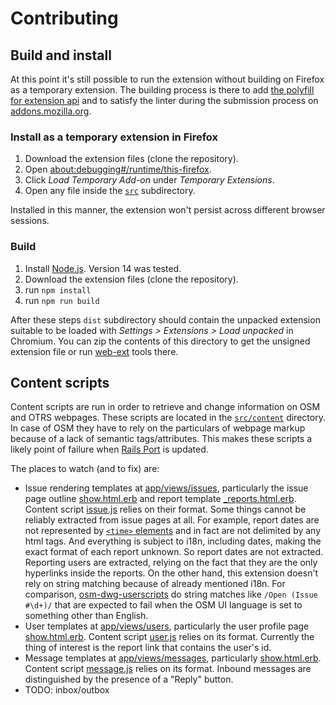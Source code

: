 # Contributing

## Build and install

At this point it's still possible to run the extension without building on Firefox as a temporary extension. The building process is there to add [the polyfill for extension api](https://github.com/mozilla/webextension-polyfill) and to satisfy the linter during the submission process on [addons.mozilla.org](https://addons.mozilla.org/developers/).

### Install as a temporary extension in Firefox

1. Download the extension files (clone the repository).
2. Open [about:debugging#/runtime/this-firefox](about:debugging#/runtime/this-firefox).
3. Click *Load Temporary Add-on* under *Temporary Extensions*.
4. Open any file inside the [`src`](./src) subdirectory.

Installed in this manner, the extension won't persist across different browser sessions.

### Build

1. Install [Node.js](https://nodejs.org/). Version 14 was tested.
2. Download the extension files (clone the repository).
3. run `npm install`
4. run `npm run build`

After these steps `dist` subdirectory should contain the unpacked extension suitable to be loaded with *Settings > Extensions > Load unpacked* in Chromium. You can zip the contents of this directory to get the unsigned extension file or run [web-ext](https://github.com/mozilla/web-ext) tools there.

## Content scripts

Content scripts are run in order to retrieve and change information on OSM and OTRS webpages. These scripts are located in the [`src/content`](./src/content) directory. In case of OSM they have to rely on the particulars of webpage markup because of a lack of semantic tags/attributes. This makes these scripts a likely point of failure when [Rails Port](https://github.com/openstreetmap/openstreetmap-website) is updated.

The places to watch (and to fix) are:

- Issue rendering templates at [app/views/issues](https://github.com/openstreetmap/openstreetmap-website/tree/master/app/views/issues), particularly the issue page outline [show.html.erb](https://github.com/openstreetmap/openstreetmap-website/blob/master/app/views/issues/show.html.erb) and report template [_reports.html.erb](https://github.com/openstreetmap/openstreetmap-website/blob/master/app/views/issues/_reports.html.erb). Content script [issue.js](./src/content/issue.js) relies on their format. Some things cannot be reliably extracted from issue pages at all. For example, report dates are not represented by [`<time>` elements](https://developer.mozilla.org/en-US/docs/Web/HTML/Element/time) and in fact are not delimited by any html tags. And everything is subject to i18n, including dates, making the exact format of each report unknown. So report dates are not extracted. Reporting users are extracted, relying on the fact that they are the only hyperlinks inside the reports. On the other hand, this extension doesn't rely on string matching because of already mentioned i18n. For comparison, [osm-dwg-userscripts] do string matches like `/Open (Issue #\d+)/` that are expected to fail when the OSM UI language is set to something other than English.
- User templates at [app/views/users](https://github.com/openstreetmap/openstreetmap-website/tree/master/app/views/users), particularly the user profile page [show.html.erb](https://github.com/openstreetmap/openstreetmap-website/blob/master/app/views/users/show.html.erb). Content script [user.js](./src/content/user.js) relies on its format. Currently the thing of interest is the report link that contains the user's id.
- Message templates at [app/views/messages](https://github.com/openstreetmap/openstreetmap-website/tree/master/app/views/messages), particularly [show.html.erb](https://github.com/openstreetmap/openstreetmap-website/blob/master/app/views/messages/show.html.erb). Content script [message.js](./src/content/message.js) relies on its format. Inbound messages are distinguished by the presence of a "Reply" button.
- TODO: inbox/outbox

[osm-dwg-userscripts]: https://github.com/woodpeck/osm-dwg-userscripts
